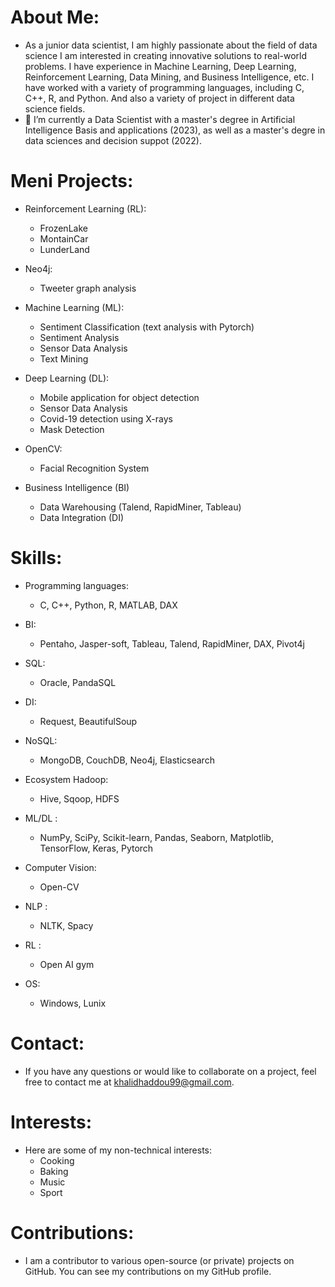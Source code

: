 # About Me:
  - As a junior data scientist, I am highly passionate about the field of data science I am  interested in creating innovative solutions to real-world problems. I have experience in Machine Learning, Deep Learning, Reinforcement Learning, Data Mining, and Business Intelligence, etc. I have worked with a variety of programming languages, including C, C++, R, and Python. And also a variety of project in different data science fields.
  - 🌱 I’m currently a Data Scientist with a master's degree in Artificial Intelligence Basis and applications (2023), as well as a master's degre in data sciences and decision suppot (2022).

# Meni Projects:

- Reinforcement Learning (RL):
  - FrozenLake  
  - MontainCar 
  - LunderLand 
     
- Neo4j:
  - Tweeter graph analysis

- Machine Learning (ML):
  - Sentiment Classification (text analysis with Pytorch)
  - Sentiment Analysis
  - Sensor Data Analysis 
  - Text Mining

- Deep Learning (DL):
  - Mobile application for object detection
  - Sensor Data Analysis
  - Covid-19 detection using X-rays
  - Mask Detection

- OpenCV:
  - Facial Recognition System

- Business Intelligence (BI)
  - Data Warehousing (Talend, RapidMiner, Tableau)
  - Data Integration (DI)


# Skills:
- Programming languages:
  - C, C++, Python, R, MATLAB, DAX 
    
- BI:
  - Pentaho, Jasper-soft, Tableau, Talend, RapidMiner, DAX, Pivot4j
    
- SQL:
  - Oracle, PandaSQL
    
- DI:
  - Request, BeautifulSoup 
  
- NoSQL:
  - MongoDB, CouchDB, Neo4j, Elasticsearch
 
- Ecosystem Hadoop:
  - Hive, Sqoop, HDFS
  
- ML/DL : 
  - NumPy, SciPy, Scikit-learn, Pandas, Seaborn, Matplotlib, TensorFlow, Keras, Pytorch
  
- Computer Vision: 
  - Open-CV
  
- NLP :
  - NLTK, Spacy
  
- RL : 
  - Open AI gym
  
- OS:
  - Windows, Lunix

# Contact:
  - If you have any questions or would like to collaborate on a project, feel free to contact me at   khalidhaddou99@gmail.com.

# Interests:
  - Here are some of my non-technical interests:
    - Cooking  
    - Baking
    - Music
    - Sport
    
# Contributions:
  - I am a contributor to various open-source (or private) projects on GitHub. You can see my contributions on my GitHub profile.

<!---
KHHD99/KHHD99 is a ✨ special ✨ repository because its `README.md` (this file) appears on your GitHub profile.
You can click the Preview link to take a look at your changes.
--->
